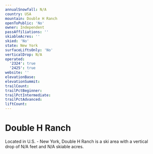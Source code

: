 ```yaml
---
annualSnowfall: N/A
country: USA
mountain: Double H Ranch
openToPublic: 'No'
owner: Independent
passAffiliations: ''
skiableAcres: ''
skied: 'No'
state: New York
surfaceLiftsOnly: 'No'
verticalDrop: N/A
operated:
  '2324': true
  '2425': true
website: ''
elevationBase:
elevationSummit:
trailCount:
trailPctBeginner:
trailPctIntermediate:
trailPctAdvanced:
liftCount:
---
```



# Double H Ranch

Located in U.S. - New York, Double H Ranch is a ski area with a vertical drop of N/A feet and N/A skiable acres.
